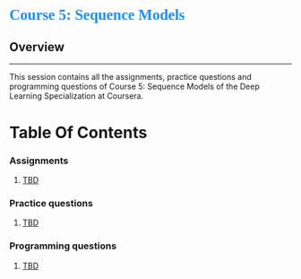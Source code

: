<!-- <p align="center"><img width=80% src="images/neural-nets.png"></p> -->

<p align="left" style="color:DodgerBlue; font-family:cambria; font-variant: normal; font-size:20pt; font-weight:bold; font-weight: 900">Course 5: Sequence Models
</p>

## **Overview**
---
This session contains all the assignments, practice questions and programming questions of Course 5: Sequence Models of the Deep Learning Specialization at Coursera.


# **Table Of Contents**

### **Assignments**
1. [TBD]()

### **Practice questions**
1. [TBD]()

### **Programming questions**
1. [TBD]()
